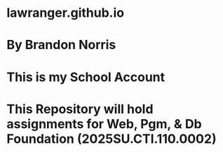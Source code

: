 # lawranger.github.io
# By Brandon Norris
# This is my School Account
# This Repository will hold assignments for Web, Pgm, & Db Foundation (2025SU.CTI.110.0002)